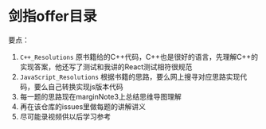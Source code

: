 # 剑指offer目录
要点：
1. `C++_Resolutions` 原书籍给的C++代码，C++也是很好的语言，先理解C++的实现答案，他还写了测试和我讲的React测试相符很规范
2. `JavaScript_Resolutions` 根据书籍的思路，要么网上搜寻对应思路实现代码，要么自己转换实现js版本代码
3. 每一题的思路现在marginNote3上总结思维导图理解
4. 再在该仓库的issues里做每题的讲解讲义
5. 尽可能录视频供以后学习参考